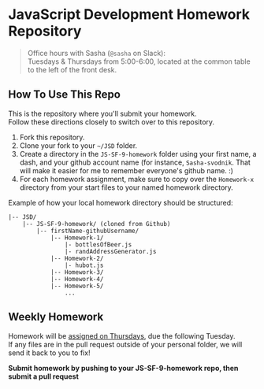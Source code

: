 JavaScript Development Homework Repository
==========================================

> Office hours with Sasha (`@sasha` on Slack):<br>
Tuesdays & Thursdays from 5:00-6:00, located at the common table to the left of the front desk.

How To Use This Repo
--------------------

This is the repository where you'll submit your homework.    
Follow these directions closely to switch over to this repository.

1. Fork this repository.
2. Clone your fork to your `~/JSD` folder.
3. Create a directory in the `JS-SF-9-homework` folder using your first name, a dash, and your github account name (for instance, `Sasha-svodnik`. That will make it easier for me to remember everyone's github name. :)
4. For each homework assignment, make sure to copy over the `Homework-x` directory from your start files to your named homework directory.

Example of how your local homework directory should be structured:


    |-- JSD/
        |-- JS-SF-9-homework/ (cloned from Github)
            |-- firstName-githubUsername/
                |-- Homework-1/
                    |- bottlesOfBeer.js
                    |- randAddressGenerator.js
                |-- Homework-2/
                    |- hubot.js
                |-- Homework-3/
                |-- Homework-4/
                |-- Homework-5/
                    ...



Weekly Homework
---------------
Homework will be [assigned on Thursdays](https://svodnik.github.io/jsd9/pages/homework.html), due the following Tuesday.     
If any files are in the pull request outside of your personal folder, we will send it back to you to fix!

**Submit homework by pushing to your JS-SF-9-homework repo, then submit a pull request**



 <!-- |#       | Assignment | Class Topic | Due Date
 :------: | :--------- | :---------- | :-------
  1      | `99-bottles-of-beer` | 02-data-types      | Monday, September 18th
  2      | `fizzBuzz`, `temperatureConverter`, read about Hubot | 04-functions-scope | Monday, September 25th
  3      | `json` | 06-intro-to-DOM | Monday, October 2nd 
  4      | `madlibs` | 08-intro-to-jQuery | Monday, October 9th 
  5      | `jquery-ajax` | 10-ajax-api | Monday, October 16th 
  6      | `500px` | 12-advanced-apis | Monday, October 23rd
  7      | `Feedr` project | 13-feedr-lab | Monday, October 30th 
 | -     | No more homework! Focus on `Feedr` & your final project :) | - | - | -->


